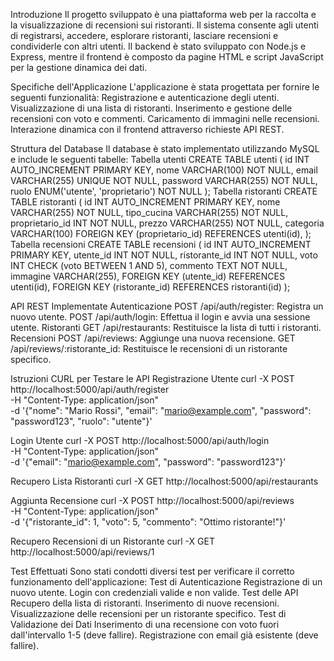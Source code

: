Introduzione
Il progetto sviluppato è una piattaforma web per la raccolta e la visualizzazione di recensioni sui ristoranti. Il sistema consente agli utenti di registrarsi, accedere, esplorare ristoranti, lasciare recensioni e condividerle con altri utenti. Il backend è stato sviluppato con Node.js e Express, mentre il frontend è composto da pagine HTML e script JavaScript per la gestione dinamica dei dati.

Specifiche dell'Applicazione
L'applicazione è stata progettata per fornire le seguenti funzionalità:
Registrazione e autenticazione degli utenti.
Visualizzazione di una lista di ristoranti.
Inserimento e gestione delle recensioni con voto e commenti.
Caricamento di immagini nelle recensioni.
Interazione dinamica con il frontend attraverso richieste API REST.

Struttura del Database
Il database è stato implementato utilizzando MySQL e include le seguenti tabelle:
Tabella utenti
CREATE TABLE utenti (
    id INT AUTO_INCREMENT PRIMARY KEY,
    nome VARCHAR(100) NOT NULL,
    email VARCHAR(255) UNIQUE NOT NULL,
    password VARCHAR(255) NOT NULL,
    ruolo ENUM('utente', 'proprietario') NOT NULL
);
Tabella ristoranti
CREATE TABLE ristoranti (
    id INT AUTO_INCREMENT PRIMARY KEY,
    nome VARCHAR(255) NOT NULL,
    tipo_cucina VARCHAR(255) NOT NULL,
    proprietario_id INT NOT NULL,
    prezzo VARCHAR(255) NOT NULL,
    categoria VARCHAR(100)
    FOREIGN KEY (proprietario_id) REFERENCES utenti(id),
);
Tabella recensioni
CREATE TABLE recensioni (
    id INT AUTO_INCREMENT PRIMARY KEY,
    utente_id INT NOT NULL,
    ristorante_id INT NOT NULL,
    voto INT CHECK (voto BETWEEN 1 AND 5),
    commento TEXT NOT NULL,
    immagine VARCHAR(255),
    FOREIGN KEY (utente_id) REFERENCES utenti(id),
    FOREIGN KEY (ristorante_id) REFERENCES ristoranti(id)
);

API REST Implementate
Autenticazione
POST /api/auth/register: Registra un nuovo utente.
POST /api/auth/login: Effettua il login e avvia una sessione utente.
Ristoranti
GET /api/restaurants: Restituisce la lista di tutti i ristoranti.
Recensioni
POST /api/reviews: Aggiunge una nuova recensione.
GET /api/reviews/:ristorante_id: Restituisce le recensioni di un ristorante specifico.


Istruzioni CURL per Testare le API
Registrazione Utente
curl -X POST http://localhost:5000/api/auth/register \
     -H  "Content-Type: application/json" \
     -d '{"nome": "Mario Rossi", "email": "mario@example.com", "password": "password123", "ruolo": "utente"}'

Login Utente
curl -X POST http://localhost:5000/api/auth/login \
     -H "Content-Type: application/json" \
     -d '{"email": "mario@example.com", "password": "password123"}'

Recupero Lista Ristoranti
curl -X GET http://localhost:5000/api/restaurants

Aggiunta Recensione
curl -X POST http://localhost:5000/api/reviews \
     -H "Content-Type: application/json" \
     -d '{"ristorante_id": 1, "voto": 5, "commento": "Ottimo ristorante!"}'

Recupero Recensioni di un Ristorante
curl -X GET http://localhost:5000/api/reviews/1






Test Effettuati
Sono stati condotti diversi test per verificare il corretto funzionamento dell'applicazione:
Test di Autenticazione
Registrazione di un nuovo utente.
Login con credenziali valide e non valide.
Test delle API
Recupero della lista di ristoranti.
Inserimento di nuove recensioni.
Visualizzazione delle recensioni per un ristorante specifico.
Test di Validazione dei Dati
Inserimento di una recensione con voto fuori dall'intervallo 1-5 (deve fallire).
Registrazione con email già esistente (deve fallire).

